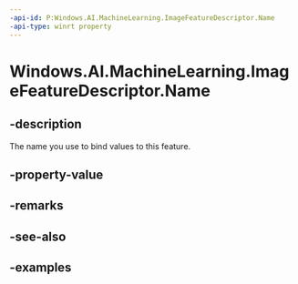 ```yaml
---
-api-id: P:Windows.AI.MachineLearning.ImageFeatureDescriptor.Name
-api-type: winrt property
---
```


<!-- Property syntax.
public string Name { get; }
-->

# Windows.AI.MachineLearning.ImageFeatureDescriptor.Name

## -description
The name you use to bind values to this feature.
## -property-value

## -remarks

## -see-also

## -examples
